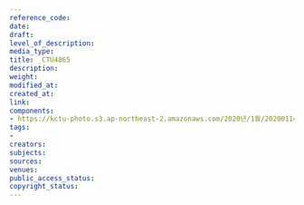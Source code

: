 ```yaml
---
reference_code: 
date: 
draft: 
level_of_description: 
media_type: 
title: _CTU4865
description: 
weight: 
modified_at: 
created_at: 
link: 
components:
- https://kctu-photo.s3.ap-northeast-2.amazonaws.com/2020년/1월/20200114_문중원+열사+상여+청와대+행진+8일차/_CTU4865.jpg
tags:
- 
creators: 
subjects: 
sources: 
venues: 
public_access_status: 
copyright_status: 
---
```

